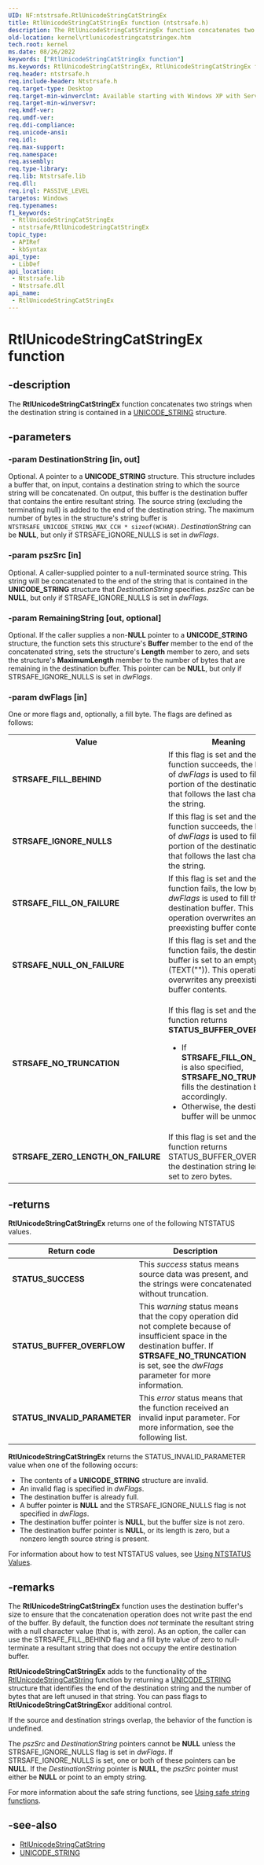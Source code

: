 ```yaml
---
UID: NF:ntstrsafe.RtlUnicodeStringCatStringEx
title: RtlUnicodeStringCatStringEx function (ntstrsafe.h)
description: The RtlUnicodeStringCatStringEx function concatenates two strings when the destination string is contained in a UNICODE_STRING structure.
old-location: kernel\rtlunicodestringcatstringex.htm
tech.root: kernel
ms.date: 08/26/2022
keywords: ["RtlUnicodeStringCatStringEx function"]
ms.keywords: RtlUnicodeStringCatStringEx, RtlUnicodeStringCatStringEx function [Kernel-Mode Driver Architecture], kernel.rtlunicodestringcatstringex, ntstrsafe/RtlUnicodeStringCatStringEx, safestrings_7ca374c5-13a0-4fe6-ab53-7770bc8ef9c3.xml
req.header: ntstrsafe.h
req.include-header: Ntstrsafe.h
req.target-type: Desktop
req.target-min-winverclnt: Available starting with Windows XP with Service Pack 1 (SP1).
req.target-min-winversvr: 
req.kmdf-ver: 
req.umdf-ver: 
req.ddi-compliance: 
req.unicode-ansi: 
req.idl: 
req.max-support: 
req.namespace: 
req.assembly: 
req.type-library: 
req.lib: Ntstrsafe.lib
req.dll: 
req.irql: PASSIVE_LEVEL
targetos: Windows
req.typenames: 
f1_keywords:
 - RtlUnicodeStringCatStringEx
 - ntstrsafe/RtlUnicodeStringCatStringEx
topic_type:
 - APIRef
 - kbSyntax
api_type:
 - LibDef
api_location:
 - Ntstrsafe.lib
 - Ntstrsafe.dll
api_name:
 - RtlUnicodeStringCatStringEx
---
```


# RtlUnicodeStringCatStringEx function

## -description

The **RtlUnicodeStringCatStringEx** function concatenates two strings when the destination string is contained in a [UNICODE_STRING](/windows/win32/api/ntdef/ns-ntdef-_unicode_string) structure.

## -parameters

### -param DestinationString [in, out]

Optional. A pointer to a **UNICODE_STRING** structure. This structure includes a buffer that, on input, contains a destination string to which the source string will be concatenated. On output, this buffer is the destination buffer that contains the entire resultant string. The source string (excluding the terminating null) is added to the end of the destination string. The maximum number of bytes in the structure's string buffer is `NTSTRSAFE_UNICODE_STRING_MAX_CCH * sizeof(WCHAR)`. *DestinationString* can be **NULL**, but only if STRSAFE_IGNORE_NULLS is set in *dwFlags*.

### -param pszSrc [in]

Optional. A caller-supplied pointer to a null-terminated source string. This string will be concatenated to the end of the string that is contained in the **UNICODE_STRING** structure that *DestinationString* specifies. *pszSrc* can be **NULL**, but only if STRSAFE_IGNORE_NULLS is set in *dwFlags*.

### -param RemainingString [out, optional]

Optional. If the caller supplies a non-**NULL** pointer to a **UNICODE_STRING** structure, the function sets this structure's **Buffer** member to the end of the concatenated string, sets the structure's **Length** member to zero, and sets the structure's **MaximumLength** member to the number of bytes that are remaining in the destination buffer. This pointer can be **NULL**, but only if STRSAFE_IGNORE_NULLS is set in *dwFlags*.

### -param dwFlags [in]

One or more flags and, optionally, a fill byte. The flags are defined as follows:

<table>
  <tr>
    <th>Value</th>
    <th>Meaning</th>
  </tr>
  <tr>
    <td><b>STRSAFE_FILL_BEHIND</b></td>
    <td>
      If this flag is set and the function succeeds, the low byte of <i>dwFlags</i> is used to fill the portion of the
      destination buffer that follows the last character in the string.
    </td>
  </tr>
  <tr>
    <td><b>STRSAFE_IGNORE_NULLS</b></td>
    <td>
      If this flag is set and the function succeeds, the low byte of <i>dwFlags</i> is used to fill the portion of the
      destination buffer that follows the last character in the string.
    </td>
  </tr>
  <tr>
    <td><b>STRSAFE_FILL_ON_FAILURE</b></td>
    <td>
      If this flag is set and the function fails, the low byte of <i>dwFlags</i> is used to fill the entire destination
      buffer. This operation overwrites any preexisting buffer contents.
    </td>
  </tr>
  <tr>
    <td><b>STRSAFE_NULL_ON_FAILURE</b></td>
    <td>
      If this flag is set and the function fails, the destination buffer is set to an empty string (TEXT("")). This
      operation overwrites any preexisting buffer contents.
    </td>
  </tr>
  <tr>
    <td><b>STRSAFE_NO_TRUNCATION</b></td>
    <td>
      <p>If this flag is set and the function returns <b>STATUS_BUFFER_OVERFLOW</b>:</p>
      <ul>
        <li>If <b>STRSAFE_FILL_ON_FAILURE</b> is also specified, <b>STRSAFE_NO_TRUNCATION</b> fills the destination buffer
          accordingly.</li>
        <li>Otherwise, the destination buffer will be unmodified.</li>
      </ul>
    </td>
  </tr>
  <tr>
    <td><b>STRSAFE_ZERO_LENGTH_ON_FAILURE</b></td>
    <td>
      If this flag is set and the function returns STATUS_BUFFER_OVERFLOW, the destination string length is set to zero
      bytes.
    </td>
  </tr>
</table>

## -returns

**RtlUnicodeStringCatStringEx** returns one of the following NTSTATUS values.

| Return code | Description |
|--|--|
| **STATUS_SUCCESS** | This *success* status means source data was present, and the strings were concatenated without truncation. |
| **STATUS_BUFFER_OVERFLOW** | This *warning* status means that the copy operation did not complete because of insufficient space in the destination buffer. If **STRSAFE_NO_TRUNCATION** is set, see the *dwFlags* parameter for more information. |
| **STATUS_INVALID_PARAMETER** | This *error* status means that the function received an invalid input parameter. For more information, see the following list. |

**RtlUnicodeStringCatStringEx** returns the STATUS_INVALID_PARAMETER value when one of the following occurs:

- The contents of a **UNICODE_STRING** structure are invalid.
- An invalid flag is specified in *dwFlags*.
- The destination buffer is already full.
- A buffer pointer is **NULL** and the STRSAFE_IGNORE_NULLS flag is not specified in *dwFlags*.
- The destination buffer pointer is **NULL**, but the buffer size is not zero.
- The destination buffer pointer is **NULL**, or its length is zero, but a nonzero length source string is present.

For information about how to test NTSTATUS values, see [Using NTSTATUS Values](/windows-hardware/drivers/kernel/using-ntstatus-values).

## -remarks

The **RtlUnicodeStringCatStringEx** function uses the destination buffer's size to ensure that the concatenation operation does not write past the end of the buffer. By default, the function does *not* terminate the resultant string with a null character value (that is, with zero). As an option, the caller can use the STRSAFE_FILL_BEHIND flag and a fill byte value of zero to null-terminate a resultant string that does not occupy the entire destination buffer.

**RtlUnicodeStringCatStringEx** adds to the functionality of the [RtlUnicodeStringCatString](./nf-ntstrsafe-rtlunicodestringcatstring.md) function by returning a [UNICODE_STRING](/windows/win32/api/ntdef/ns-ntdef-_unicode_string) structure that identifies the end of the destination string and the number of bytes that are left unused in that string. You can pass flags to **RtlUnicodeStringCatStringEx**or additional control.

If the source and destination strings overlap, the behavior of the function is undefined.

The *pszSrc* and *DestinationString* pointers cannot be **NULL** unless the STRSAFE_IGNORE_NULLS flag is set in *dwFlags*. If STRSAFE_IGNORE_NULLS is set, one or both of these pointers can be **NULL**. If the *DestinationString* pointer is **NULL**, the *pszSrc* pointer must either be **NULL** or point to an empty string.

For more information about the safe string functions, see [Using safe string functions](/windows-hardware/drivers/kernel/using-safe-string-functions).

## -see-also

- [RtlUnicodeStringCatString](./nf-ntstrsafe-rtlunicodestringcatstring.md)
- [UNICODE_STRING](/windows/win32/api/ntdef/ns-ntdef-_unicode_string)
